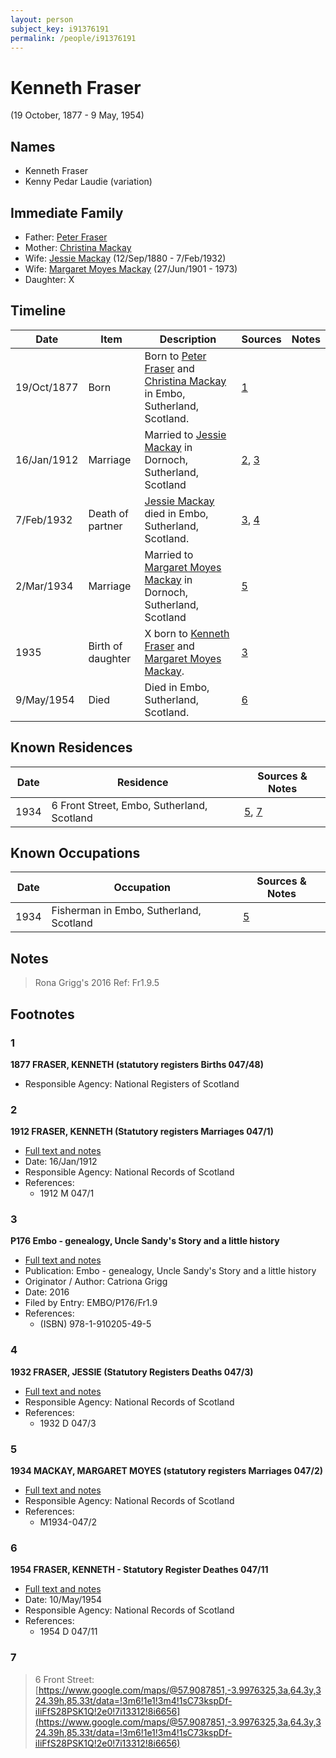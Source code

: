 ```yaml
---
layout: person
subject_key: i91376191
permalink: /people/i91376191
---
```


# Kenneth Fraser
(19 October, 1877 - 9 May, 1954)

## Names

* Kenneth Fraser
* Kenny Pedar Laudie (variation)

## Immediate Family

* Father: [Peter Fraser](./@16594334@-peter-fraser-b-d.md)
* Mother: [Christina Mackay](./@10983472@-christina-mackay-b-d.md)
* Wife: [Jessie Mackay](./@32677248@-jessie-mackay-b1880-9-12-d1932-2-7.md) (12/Sep/1880 - 7/Feb/1932)
* Wife: [Margaret Moyes Mackay](./@178005@-margaret-moyes-mackay-b1901-6-27-d1973.md) (27/Jun/1901 - 1973)
* Daughter: X

## Timeline

Date | Item | Description | Sources | Notes
---|---|---|---|---
19/Oct/1877 | Born | Born to [Peter Fraser](./@16594334@-peter-fraser-b-d.md) and [Christina Mackay](./@10983472@-christina-mackay-b-d.md) in Embo, Sutherland, Scotland. | [1](#1) | 
16/Jan/1912 | Marriage | Married to [Jessie Mackay](./@32677248@-jessie-mackay-b1880-9-12-d1932-2-7.md) in Dornoch, Sutherland, Scotland | [2](#2), [3](#3) | 
7/Feb/1932 | Death of partner | [Jessie Mackay](./@32677248@-jessie-mackay-b1880-9-12-d1932-2-7.md) died in Embo, Sutherland, Scotland. | [3](#3), [4](#4) | 
2/Mar/1934 | Marriage | Married to [Margaret Moyes Mackay](./@178005@-margaret-moyes-mackay-b1901-6-27-d1973.md) in Dornoch, Sutherland, Scotland | [5](#5) | 
1935 | Birth of daughter | X born to [Kenneth Fraser](./@91376191@-kenneth-fraser-b1877-10-19-d1954-5-9.md) and [Margaret Moyes Mackay](./@178005@-margaret-moyes-mackay-b1901-6-27-d1973.md). | [3](#3) | 
9/May/1954 | Died | Died in Embo, Sutherland, Scotland. | [6](#6) | 

## Known Residences

Date | Residence | Sources & Notes
---|---|---
1934 | 6 Front Street, Embo, Sutherland, Scotland | [5](#5), [7](#7)

## Known Occupations

Date | Occupation | Sources & Notes
---|---|---
1934 | Fisherman in Embo, Sutherland, Scotland | [5](#5)

## Notes

> Rona Grigg's 2016 Ref: Fr1.9.5
>


## Footnotes

### 1

**1877 FRASER, KENNETH (statutory registers Births 047/48)**

* Responsible Agency: National Registers of Scotland

### 2

**1912 FRASER, KENNETH (Statutory registers Marriages 047/1)**

* [Full text and notes](../sources/@36614354@-1912-fraser,-kenneth-statutory-registers-marriages-047-1-.md)
* Date: 16/Jan/1912
* Responsible Agency: National Records of Scotland
* References: 
  * 1912 M 047/1

### 3

**P176 Embo - genealogy, Uncle Sandy's Story and a little history**

* [Full text and notes](../sources/@93618561@-p176-embo-genealogy,-uncle-sandy's-story-and-a-little-history.md)
* Publication: Embo - genealogy, Uncle Sandy's Story and a little history
* Originator / Author: Catriona Grigg
* Date: 2016
* Filed by Entry: EMBO/P176/Fr1.9
* References: 
  * (ISBN) 978-1-910205-49-5

### 4

**1932 FRASER, JESSIE (Statutory Registers Deaths 047/3)**

* [Full text and notes](../sources/@43680368@-1932-fraser,-jessie-statutory-registers-deaths-047-3-.md)
* Responsible Agency: National Records of Scotland
* References: 
  * 1932 D 047/3

### 5

**1934 MACKAY, MARGARET MOYES (statutory registers Marriages 047/2)**

* [Full text and notes](../sources/@97432860@-1934-mackay,-margaret-moyes-statutory-registers-marriages-047-2-.md)
* Responsible Agency: National Records of Scotland
* References: 
  * M1934-047/2

### 6

**1954 FRASER, KENNETH - Statutory Register Deathes 047/11**

* [Full text and notes](../sources/@40830664@-1954-fraser,-kenneth-statutory-register-deathes-047-11.md)
* Date: 10/May/1954
* Responsible Agency: National Records of Scotland
* References: 
  * 1954 D 047/11

### 7

> 6 Front Street: [https://www.google.com/maps/@57.9087851,-3.9976325,3a,64.3y,324.39h,85.33t/data=!3m6!1e1!3m4!1sC73kspDf-iIiFfS28PSK1Q!2e0!7i13312!8i6656](https://www.google.com/maps/@57.9087851,-3.9976325,3a,64.3y,324.39h,85.33t/data=!3m6!1e1!3m4!1sC73kspDf-iIiFfS28PSK1Q!2e0!7i13312!8i6656)
>


